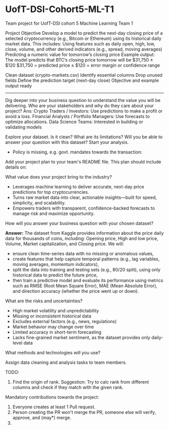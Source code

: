 # UofT-DSI-Cohort5-ML-T1
Team project for UofT-DSI cohort 5 Machine Learning Team 1


Project Objective
Develop a model to predict the next-day closing price of a selected cryptocurrency (e.g., Bitcoin or Ethereum) using its historical daily market data.
This includes:
Using features such as daily open, high, low, close, volume, and other derived indicators (e.g., spread, moving averages)
Predicting a numeric value for tomorrow’s closing price
 Example output:
The model predicts that BTC’s closing price tomorrow will be $31,750 ± $120
$31,750 = predicted price
± $120 = error margin or confidence range

Clean dataset (crypto-markets.csv)
Identify essential columns
Drop unused fields
Define the prediction target (next-day close)
Objective and example output ready


----------------------------------------------------------------------------------
Dig deeper into your business question to understand the value you will be delivering.
Who are your stakeholders and why do they care about your project?
Ans: 
Crypto Traders / Investors: Use predictions to make a profit or avoid a loss.
Financial Analysts / Portfolio Managers: Use forecasts to optimize allocations.
Data Science Teams: Interested in building or validating models

Explore your dataset.
Is it clean? What are its limitations? Will you be able to answer your question with this dataset?
Start your analysis.
- Policy is missing, e.g. govt. mandates towards the transaction: 

Add your project plan to your team's README file.
This plan should include details on:

What value does your project bring to the industry?
- Leverages machine learning to deliver accurate, next-day price predictions for top cryptocurrencies.
- Turns raw market data into clear, actionable insights—built for speed, simplicity, and scalability.
- Empowers traders with transparent, confidence-backed forecasts to manage risk and maximize opportunity.

How will you answer your business question with your chosen dataset?

**Answer:** The dataset from Kaggle provides information about the price daily data for thousands of coins, including: Opening price, High and low price, Volume, Market capitalization, and Closing price. We will:
- ensure clean time-series data with no missing or anomalous values,
- create features that help capture temporal patterns (e.g., lag variables, moving averages, momentum indicators),
- split the data into training and testing sets (e.g., 80/20 split), using only historical data to predict the future price,
- then train a predictive model and evaluate its performance using metrics such as RMSE (Root Mean Square Error), MAE (Mean Absolute Error), and direction accuracy (whether the price went up or down).

 What are the risks and uncertainties?
- High market volatility and unpredictability
- Missing or inconsistent historical data
- Excludes external factors (e.g., news, regulations)
- Market behavior may change over time
- Limited accuracy in short-term forecasting
- Lacks fine-grained market sentiment, as the dataset provides only daily-level data

What methods and technologies will you use?


Assign data cleaning and analysis tasks to team members.



TODO:
1. Find the origin of rank. Suggestion: Try to calc rank from different columns and check if they match with the given rank.



Mandatory contributions towards the project:
1. Everyone creates at least 1 Pull request.
2. Person creating the PR won't merge the PR, someone else will verify, approve, and (may*) merge.
3. 
